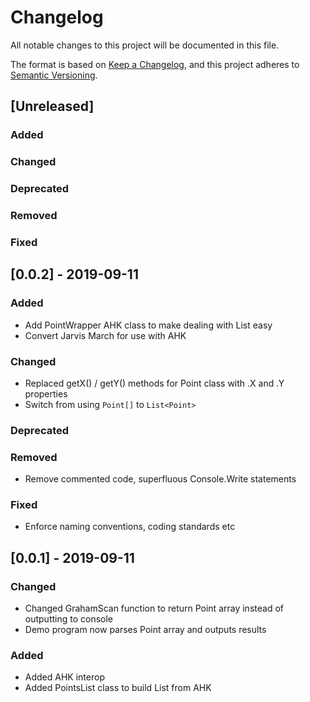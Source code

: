 # Changelog
All notable changes to this project will be documented in this file.

The format is based on [Keep a Changelog](https://keepachangelog.com/en/1.0.0/), and this project adheres to [Semantic Versioning](https://semver.org/spec/v2.0.0.html).

## [Unreleased]
### Added
### Changed
### Deprecated
### Removed
### Fixed

## [0.0.2] - 2019-09-11
### Added
- Add PointWrapper AHK class to make dealing with List<Point> easy
- Convert Jarvis March for use with AHK
### Changed
- Replaced getX() / getY() methods for Point class with .X and .Y properties
- Switch from using `Point[]` to `List<Point>`
### Deprecated
### Removed
- Remove commented code, superfluous Console.Write statements
### Fixed
- Enforce naming conventions, coding standards etc

## [0.0.1] - 2019-09-11
### Changed
- Changed GrahamScan function to return Point array instead of outputting to console
- Demo program now parses Point array and outputs results
### Added
- Added AHK interop
- Added PointsList class to build List<Point> from AHK


